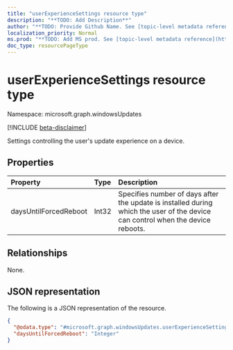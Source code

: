 ```yaml
---
title: "userExperienceSettings resource type"
description: "**TODO: Add Description**"
author: "**TODO: Provide Github Name. See [topic-level metadata reference](https://msgo.azurewebsites.net/add/document/guidelines/metadata.html#topic-level-metadata)**"
localization_priority: Normal
ms.prod: "**TODO: Add MS prod. See [topic-level metadata reference](https://msgo.azurewebsites.net/add/document/guidelines/metadata.html#topic-level-metadata)**"
doc_type: resourcePageType
---
```


# userExperienceSettings resource type

Namespace: microsoft.graph.windowsUpdates

[!INCLUDE [beta-disclaimer](../../includes/beta-disclaimer.md)]

Settings controlling the user's update experience on a device.

## Properties
|Property|Type|Description|
|:---|:---|:---|
|daysUntilForcedReboot|Int32|Specifies number of days after the update is installed during which the user of the device can control when the device reboots.|

## Relationships
None.

## JSON representation
The following is a JSON representation of the resource.
<!-- {
  "blockType": "resource",
  "@odata.type": "microsoft.graph.windowsUpdates.userExperienceSettings"
}
-->
``` json
{
  "@odata.type": "#microsoft.graph.windowsUpdates.userExperienceSettings",
  "daysUntilForcedReboot": "Integer"
}
```

